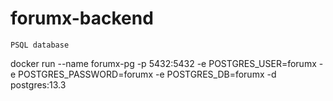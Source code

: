 # forumx-backend
 
    PSQL database
docker run --name forumx-pg -p 5432:5432 -e POSTGRES_USER=forumx -e POSTGRES_PASSWORD=forumx -e POSTGRES_DB=forumx -d postgres:13.3
